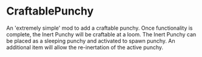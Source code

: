 # CraftablePunchy

An 'extremely simple' mod to add a craftable punchy. 
Once functionality is complete, the Inert Punchy will be craftable at a loom.
The Inert Punchy can be placed as a sleeping punchy and activated to spawn punchy.
An additional item will allow the re-inertation of the active punchy.
